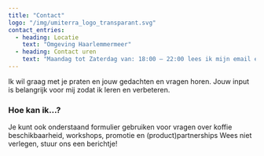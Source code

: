 ```yaml
---
title: "Contact"
logo: "/img/umiterra_logo_transparant.svg"
contact_entries:
  - heading: Locatie
    text: "Omgeving Haarlemmermeer"
  - heading: Contact uren
    text: "Maandag tot Zaterdag van: 18:00 – 22:00 lees ik mijn email en verwerk ik bestellingen"
---
```


Ik wil graag met je praten en jouw gedachten en vragen horen. Jouw input is belangrijk voor mij zodat ik leren en verbeteren.

<h3 class="f4 b lh-title mb2">Hoe kan ik...?</h3>

Je kunt ook onderstaand formulier gebruiken voor vragen over koffie
beschikbaarheid, workshops, promotie en (product)partnerships
Wees niet verlegen, stuur ons een berichtje!
